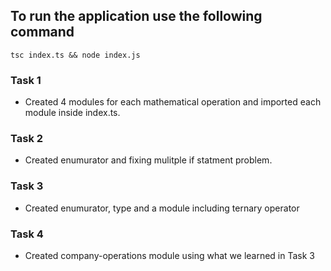 ## To run the application use the following command
```
tsc index.ts && node index.js
```

### Task 1
- Created 4 modules for each mathematical operation and imported each module inside index.ts.

### Task 2
- Created enumurator and fixing mulitple if statment problem.

### Task 3
- Created enumurator, type and a module including ternary operator

### Task 4
- Created company-operations module using what we learned in Task 3
